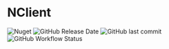 # NClient
![Nuget](https://img.shields.io/nuget/v/NClient)
![GitHub Release Date](https://img.shields.io/github/release-date/nclient/nclient)
![GitHub last commit](https://img.shields.io/github/last-commit/nclient/nclient)
![GitHub Workflow Status](https://img.shields.io/github/workflow/status/nclient/nclient/Test)
